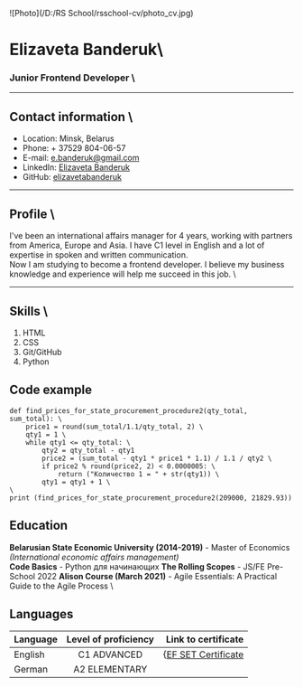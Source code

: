 ![Photo](/D:/RS School/rsschool-cv/photo_cv.jpg)
# Elizaveta Banderuk\
### Junior Frontend Developer \
*****
## Contact information \
* Location: Minsk, Belarus 
* Phone: + 37529 804-06-57 
* E-mail: e.banderuk@gmail.com 
* LinkedIn: [Elizaveta Banderuk](www.linkedin.com/in/liza-banderuk) 
* GitHub: [elizavetabanderuk](https://github.com/elizavetabanderuk) 
******
## Profile \
I've been an international affairs manager for 4 years, working with partners from America, Europe and Asia. I have C1 level in English and a lot of expertise in spoken and written communication. \
Now I am studying to become a frontend developer. I believe my business knowledge and experience will help me succeed in this job. \
*****
## Skills \
1. HTML
2. CSS 
3. Git/GitHub
4. Python
## Code example
```
def find_prices_for_state_procurement_procedure2(qty_total, sum_total): \
    price1 = round(sum_total/1.1/qty_total, 2) \
    qty1 = 1 \
    while qty1 <= qty_total: \
        qty2 = qty_total - qty1
        price2 = (sum_total - qty1 * price1 * 1.1) / 1.1 / qty2 \
        if price2 % round(price2, 2) < 0.0000005: \
            return ("Количество 1 = " + str(qty1)) \
        qty1 = qty1 + 1 \
\
print (find_prices_for_state_procurement_procedure2(209000, 21829.93)) 
```
## Education
**Belarusian State Economic University (2014-2019)** - Master of Economics *(International economic affairs management)* \
**Code Basics** - Python для начинающих
**The Rolling Scopes** - JS/FE Pre-School 2022
**Alison Course (March 2021)** - Agile Essentials: A Practical Guide to the Agile Process \
## Languages
| Language | Level of proficiency | Link to certificate     |
| :---        |    :----:   |          ---: |
| English      | C1 ADVANCED | {[EF SET Certificate](https://www.efset.org/cert/T1JQRy)   |
| German   | A2 ELEMENTARY | |
